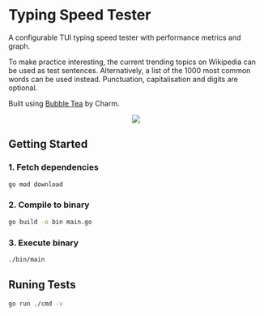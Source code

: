 # Typing Speed Tester

A configurable TUI typing speed tester with performance metrics and graph.

To make practice interesting, the current trending topics on Wikipedia can be used as test sentences. Alternatively, a list of the 1000 most common words can be used instead. Punctuation, capitalisation and digits are optional.

Built using [Bubble Tea](https://github.com/charmbracelet/bubbletea) by Charm.

<p align="center">
	<img src="https://user-images.githubusercontent.com/41476809/194396400-de11764b-741e-4646-9782-433d747df04f.gif">
</p>


## Getting Started

### 1. Fetch dependencies

```bash
go mod download
```

### 2. Compile to binary

```bash
go build -o bin main.go
```

### 3. Execute binary

```bash
./bin/main
```

## Runing Tests

```bash
go run ./cmd -v
```
